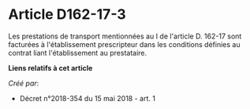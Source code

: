 # Article D162-17-3

Les prestations de transport mentionnées au I de l'article D. 162-17 sont facturées à l'établissement prescripteur dans les
conditions définies au contrat liant l'établissement au prestataire.

**Liens relatifs à cet article**

_Créé par_:

  - Décret n°2018-354 du 15 mai 2018 - art. 1
